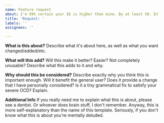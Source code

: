```yaml
---
name: Feature request
about: I'm 99% certain your IQ is higher than mine. By at least 50. Enlighten me.
title: 'Request: '
labels: ''
assignees: ''

---
```


**What is this about?**
Describe what it's about here, as well as what you want changed/added/etc.

**What will this add?**
Will this make it better? Easier? Not completely unusable? Describe what this adds to it and why.

**Why should this be considered?**
Describe exactly why you think this is important enough. Will it benefit the general user? Does it provide a change that I have personally considered? Is it a tiny grammatical fix to satisfy your severe OCD? Explain.

**Additional Info**
If you really need me to explain what this is about, please see a dentist. Or whoever does brain stuff, I don't remember. Anyway, this is more self-explanatory than the name of this template. Seriously, if you don't know what this is about you're mentally deluded.
